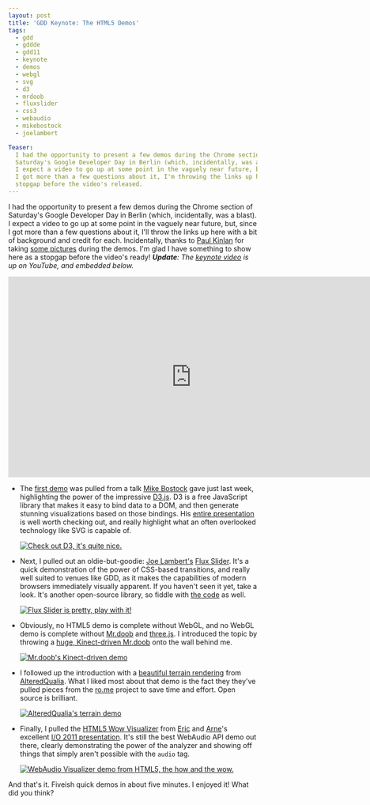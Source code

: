 ```yaml
---
layout: post
title: 'GDD Keynote: The HTML5 Demos'
tags:
  - gdd
  - gddde
  - gdd11
  - keynote
  - demos
  - webgl
  - svg
  - d3
  - mrdoob
  - fluxslider
  - css3
  - webaudio
  - mikebostock
  - joelambert

Teaser:
  I had the opportunity to present a few demos during the Chrome section of 
  Saturday's Google Developer Day in Berlin (which, incidentally, was a blast).
  I expect a video to go up at some point in the vaguely near future, but, since
  I got more than a few questions about it, I'm throwing the links up here as a
  stopgap before the video's released.
---
```

I had the opportunity to present a few demos during the Chrome section of 
Saturday's Google Developer Day in Berlin (which, incidentally, was a blast).
I expect a video to go up at some point in the vaguely near future, but, since
I got more than a few questions about it, I'll throw the links up here with a
bit of background and credit for each. Incidentally, thanks to [Paul
Kinlan][paul] for taking [some pictures][pics] during the demos. I'm glad I have
something to show here as a stopgap before the video's ready! _**Update**: The
[keynote video][keynote] is up on YouTube, and embedded below._


<iframe width="740"
        height="406"
        src="https://www.youtube.com/embed/xQ92UEDPiZQ?rel=0&start=3540"
        frameborder="0"
        title="Google Developer Day Berlin, 2011: Keynote"
        allowfullscreen></iframe>


[keynote]: https://www.youtube.com/watch?v=xQ92UEDPiZQ
[paul]: https://plus.google.com/116059998563577101552/
[pics]: https://plus.google.com/116059998563577101552/posts/18W2deUiGkB

* The [first demo][demo1] was pulled from a talk [Mike Bostock][bostock] gave
  just last week, highlighting the power of the impressive [D3.js][d3]. D3 is a
  free JavaScript library that makes it easy to bind data to a DOM, and then
  generate stunning visualizations based on those bindings. His [entire
  presentation][pres1] is well worth checking out, and really highlight what an
  often overlooked technology like SVG is capable of.

  [![Check out D3, it's quite nice.][demo1img]][d3]

[demo1]: http://mbostock.github.com/d3/talk/20111116/transitions.html
[bostock]: http://bost.ocks.org/mike/
[d3]: http://mbostock.github.com/d3/
[pres1]: http://mbostock.github.com/d3/talk/20111116/#0
[demo1img]: /static_content/20111121-d3.jpg

* Next, I pulled out an oldie-but-goodie: [Joe Lambert's][joe] [Flux
  Slider][flux]. It's a quick demonstration of the power of CSS-based
  transitions, and really well suited to venues like GDD, as it makes the
  capabilities of modern browsers immediately visually apparent. If you haven't
  seen it yet, take a look. It's another open-source library, so fiddle with
  [the code][code] as well.

  [![Flux Slider is pretty, play with it!][demo2img]][flux]

[joe]: http://blog.joelambert.co.uk/
[flux]: http://www.joelambert.co.uk/flux/transgallery.html
[code]: https://github.com/joelambert/Flux-Slider/tree/master/js/src
[demo2img]: /static_content/20111121-fluxslider.jpg

* Obviously, no HTML5 demo is complete without WebGL, and no WebGL demo is
  complete without [Mr.doob][mr] and [three.js][three]. I introduced the topic
  by throwing a [huge, Kinect-driven Mr.doob][kinect] onto the wall behind me.

  [![Mr.doob's Kinect-driven demo][demo3img]][kinect]

[mr]: http://mrdoob.com/
[three]: http://mrdoob.github.com/three.js/
[kinect]: http://mrdoob.com/lab/javascript/webgl/kinect/
[demo3img]: /static_content/20111121-mrdoob.jpg

* I followed up the introduction with a [beautiful terrain rendering][terrain]
  from [AlteredQualia][altered]. What I liked most about that demo is the fact
  they they've pulled pieces from the [ro.me][rome] project to save time and
  effort. Open source is brilliant.

  [![AlteredQualia's terrain demo][demo4img]][terrain]

[terrain]: http://alteredqualia.com/three/examples/webgl_terrain_dynamic.html
[altered]: http://alteredqualia.com/
[rome]: http://ro.me/
[demo4img]: /static_content/20111121-terrain.jpg

* Finally, I pulled the [HTML5 Wow Visualizer][viz] from [Eric][e] and
  [Arne][a]'s excellent [I/O 2011 presentation][wow]. It's still the best
  WebAudio API demo out there, clearly demonstrating the power of the analyzer
  and showing off things that simply aren't possible with the `audio` tag.

  [![WebAudio Visualizer demo from HTML5, the how and the wow.][demo5img]][viz]

[viz]: http://www.htmlfivewow.com/demos/audio-visualizer/index.html
[e]: https://plus.sandbox.google.com/118075919496626375791/
[a]: http://blog.roomanna.com/
[wow]: http://www.htmlfivewow.com/
[demo5img]: /static_content/20111121-webaudio.jpg

And that's it. Fiveish quick demos in about five minutes. I enjoyed it! What did
you think?

